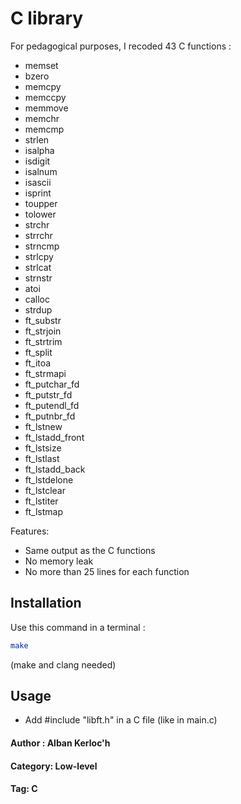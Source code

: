 # C library

For pedagogical purposes, I recoded 43 C functions :
- memset
- bzero
- memcpy
- memccpy
- memmove
- memchr
- memcmp
- strlen
- isalpha
- isdigit
- isalnum
- isascii
- isprint
- toupper
- tolower
- strchr
- strrchr
- strncmp
- strlcpy
- strlcat
- strnstr
- atoi
- calloc
- strdup
- ft_substr
- ft_strjoin
- ft_strtrim
- ft_split
- ft_itoa
- ft_strmapi
- ft_putchar_fd
- ft_putstr_fd
- ft_putendl_fd
- ft_putnbr_fd
- ft_lstnew
- ft_lstadd_front
- ft_lstsize
- ft_lstlast
- ft_lstadd_back
- ft_lstdelone
- ft_lstclear
- ft_lstiter
- ft_lstmap

Features:
- Same output as the C functions
- No memory leak
- No more than 25 lines for each function

## Installation

Use this command in a terminal : 

```bash
make
```

(make and clang needed)

## Usage

- Add #include "libft.h" in a C file (like in main.c)


#### Author : Alban Kerloc'h
#### Category: Low-level
#### Tag: C
